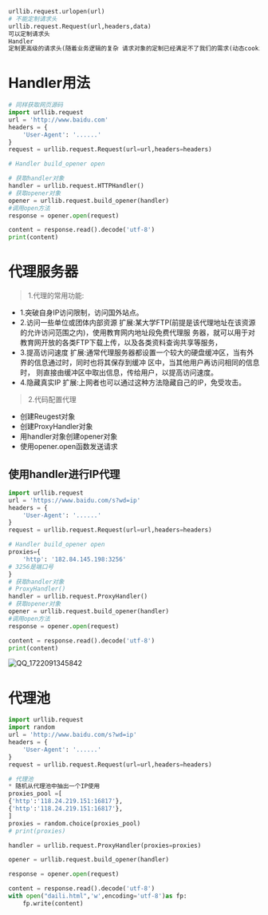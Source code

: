 
```PYTHON
urllib.request.urlopen(url)
# 不能定制请求头
urllib.request.Request(url,headers,data)
可以定制请求头
Handler
定制更高级的请求头(随着业务逻辑的复杂 请求对象的定制已经满足不了我们的需求(动态cookie和代理不能使用请求对象的定制)
```
# Handler用法
```PYTHON
# 同样获取网页源码
import urllib.request
url = 'http://www.baidu.com'
headers = {
    'User-Agent': '......'
}
request = urllib.request.Request(url=url,headers=headers)

# Handler build_opener open

# 获取handler对象
handler = urllib.request.HTTPHandler()
# 获取opener对象
opener = urllib.request.build_opener(handler)
#调用open方法
response = opener.open(request)

content = response.read().decode('utf-8')
print(content)

```

# 代理服务器
> 1.代理的常用功能:

* 1.突破自身IP访问限制，访问国外站点。
* 2.访问一些单位或团体内部资源
扩展:某大学FTP(前提是该代理地址在该资源的允许访问范围之内)，使用教育网内地址段免费代理服
务器，就可以用于对教育网开放的各类FTP下载上传，以及各类资料查询共享等服务，
* 3.提高访问速度
扩展:通常代理服务器都设置一个较大的硬盘缓冲区，当有外界的信息通过时，同时也将其保存到缓冲
区中，当其他用户再访问相同的信息时， 则直接由缓冲区中取出信息，传给用户，以提高访问速度。
* 4.隐藏真实IP
扩展:上网者也可以通过这种方法隐藏自己的IP，免受攻击。

> 2.代码配置代理
* 创建Reugest对象
* 创建ProxyHandler对象
* 用handler对象创建opener对象
* 使用opener.open函数发送请求

## 使用handler进行IP代理
```PYTHON
import urllib.request
url = 'https://www.baidu.com/s?wd=ip'
headers = {
    'User-Agent': '......'
}
request = urllib.request.Request(url=url,headers=headers)

# Handler build_opener open
proxies={
    'http': '182.84.145.198:3256'
# 3256是端口号
}
# 获取handler对象
# ProxyHandler()
handler = urllib.request.ProxyHandler()
# 获取opener对象
opener = urllib.request.build_opener(handler)
#调用open方法
response = opener.open(request)

content = response.read().decode('utf-8')
print(content)
```
![QQ_1722091345842](https://github.com/user-attachments/assets/af07bb54-ca57-4a08-99c9-90d16060847a)

# 代理池
```PYTHON
import urllib.request
import random
url = 'http://www.baidu.com/s?wd=ip'
headers = {
    'User-Agent': '......'
}
request = urllib.request.Request(url=url,headers=headers)

# 代理池
* 随机从代理池中抽出一个IP使用
proxies_pool =[
{'http':'118.24.219.151:16817'},
{'http':'118.24.219.151:16817'},
]
proxies = random.choice(proxies_pool)
# print(proxies)

handler = urllib.request.ProxyHandler(proxies=proxies)

opener = urllib.request.build_opener(handler)

response = opener.open(request)

content = response.read().decode('utf-8')
with open("daili.html",'w',encoding='utf-8')as fp:
    fp.write(content)
```
